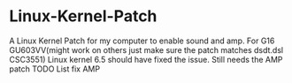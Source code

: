# Linux-Kernel-Patch
A Linux Kernel Patch for my computer to enable sound and amp.
For G16 GU603VV(might work on others just make sure the patch matches dsdt.dsl CSC3551)
Linux kernel 6.5 should have fixed the issue. Still needs the AMP patch
TODO List 
  fix AMP
